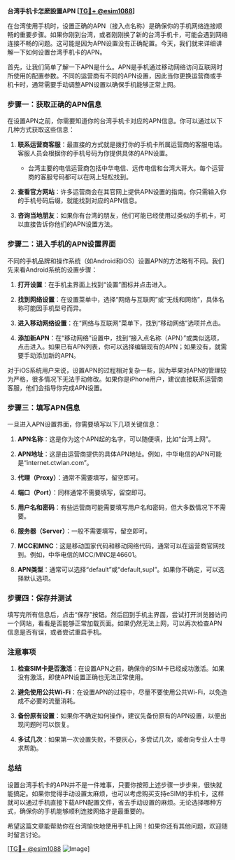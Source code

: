**台湾手机卡怎麽設置APN [[TG💪+ @esim1088](https://t.me/s/esim1088)]**

在台湾使用手机时，设置正确的APN（接入点名称）是确保你的手机网络连接顺畅的重要步骤。如果你刚到台湾，或者刚刚换了新的台湾手机卡，可能会遇到网络连接不畅的问题。这可能是因为APN设置没有正确配置。今天，我们就来详细讲解一下如何设置台湾手机卡的APN。

首先，让我们简单了解一下APN是什么。APN是手机通过移动网络访问互联网时所使用的配置参数。不同的运营商有不同的APN设置，因此当你更换运营商或手机卡时，通常需要手动调整APN设置以确保手机能够正常上网。

### 步骤一：获取正确的APN信息

在设置APN之前，你需要知道你的台湾手机卡对应的APN信息。你可以通过以下几种方式获取这些信息：

1. **联系运营商客服**：最直接的方式就是拨打你的手机卡所属运营商的客服电话。客服人员会根据你的手机号码为你提供具体的APN设置。
   
   - 台湾主要的电信运营商包括中华电信、远传电信和台湾大哥大。每个运营商的客服号码都可以在网上轻松找到。

2. **查看官方网站**：许多运营商会在其官网上提供APN设置的指南。你只需输入你的手机号码后缀，就能找到对应的APN信息。

3. **咨询当地朋友**：如果你有台湾的朋友，他们可能已经使用过类似的手机卡，可以直接告诉你他们的APN设置方法。

### 步骤二：进入手机的APN设置界面

不同的手机品牌和操作系统（如Android和iOS）设置APN的方法略有不同。我们先来看Android系统的设置步骤：

1. **打开设置**：在手机主界面上找到“设置”图标并点击进入。
   
2. **找到网络设置**：在设置菜单中，选择“网络与互联网”或“无线和网络”，具体名称可能因手机型号而异。

3. **进入移动网络设置**：在“网络与互联网”菜单下，找到“移动网络”选项并点击。

4. **添加新APN**：在“移动网络”设置中，找到“接入点名称（APN）”或类似选项，点击进入。如果已有APN列表，你可以选择编辑现有的APN；如果没有，就需要手动添加新的APN。

对于iOS系统用户来说，设置APN的过程相对复杂一些，因为苹果对APN的管理较为严格，很多情况下无法手动修改。如果你是iPhone用户，建议直接联系运营商客服，他们会指导你完成APN设置。

### 步骤三：填写APN信息

一旦进入APN设置界面，你需要填写以下几项关键信息：

1. **APN名称**：这是你为这个APN起的名字，可以随便填，比如“台湾上网”。

2. **APN地址**：这是由运营商提供的具体APN地址。例如，中华电信的APN可能是“internet.ctwlan.com”。

3. **代理（Proxy）**：通常不需要填写，留空即可。

4. **端口（Port）**：同样通常不需要填写，留空即可。

5. **用户名和密码**：有些运营商可能需要填写用户名和密码，但大多数情况下不需要。

6. **服务器（Server）**：一般不需要填写，留空即可。

7. **MCC和MNC**：这是移动国家代码和移动网络代码，通常可以在运营商官网找到。例如，中华电信的MCC/MNC是46601。

8. **APN类型**：通常可以选择“default”或“default,supl”。如果你不确定，可以选择默认选项。

### 步骤四：保存并测试

填写完所有信息后，点击“保存”按钮。然后回到手机主界面，尝试打开浏览器访问一个网站，看看是否能够正常加载页面。如果仍然无法上网，可以再次检查APN信息是否有误，或者尝试重启手机。

### 注意事项

1. **检查SIM卡是否激活**：在设置APN之前，确保你的SIM卡已经成功激活。如果没有激活，即使APN设置正确也无法正常使用。

2. **避免使用公共Wi-Fi**：在设置APN的过程中，尽量不要使用公共Wi-Fi，以免造成不必要的流量消耗。

3. **备份原有设置**：如果你不确定如何操作，建议先备份原有的APN设置，以便出现问题时可以恢复。

4. **多试几次**：如果第一次设置失败，不要灰心，多尝试几次，或者向专业人士寻求帮助。

### 总结

设置台湾手机卡的APN并不是一件难事，只要你按照上述步骤一步步来，很快就能搞定。如果你觉得手动设置太麻烦，也可以考虑购买支持eSIM的手机卡，这样就可以通过手机直接下载APN配置文件，省去手动设置的麻烦。无论选择哪种方式，确保你的手机能够顺利连接网络才是最重要的。

希望这篇文章能帮助你在台湾愉快地使用手机上网！如果你还有其他问题，欢迎随时留言讨论。

[[TG💪+ @esim1088](https://t.me/s/esim1088) ![Image](https://i.postimg.cc/4NQfJmqS/Snipaste-2025-05-13-00-14-12.png)]